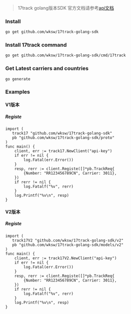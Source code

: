 > 17track golang版本SDK
> 官方文档请参考[api文档](https://console.17track.net/zh-cn/doc)

### Install

```bash
go get github.com/wksw/17track-golang-sdk
```

### Install 17track command

```bash
go get github.com/wksw/17track-golang-sdk/cmd/17track
```

### Get Latest carriers and countries

```bash
go generate
```

### Examples

#### V1版本

##### Registe

```golang
import (
   track17 "github.com/wksw/17track-golang-sdk"
   pb "github.com/wksw/17track-golang-sdk/proto"
)
func main() {
    client, err := track17.NewClient("api-key")
    if err != nil {
        log.Fatal(err.Error())
    }
    resp, rerr := client.Registe([]*pb.TrackReq{
        {Number: "RR123456789CN", Carrier: 3011},
    })
    if rerr != nil {
        log.Fatalf("%v", rerr)
    }
    log.Printf("%v\n", resp)
}
```

#### V2版本

##### Registe

```golang
import (
   track17V2 "github.com/wksw/17track-golang-sdk/v2"
   pb "github.com/wksw/17track-golang-sdk/models/v2"
)
func main() {
    client, err := track17V2.NewClient("api-key")
    if err != nil {
        log.Fatal(err.Error())
    }
    resp, rerr := client.Registe([]*pb.TrackReq{
        {Number: "RR123456789CN", Carrier: 3011},
    })
    if rerr != nil {
        log.Fatalf("%v", rerr)
    }
    log.Printf("%v\n", resp)
}
```